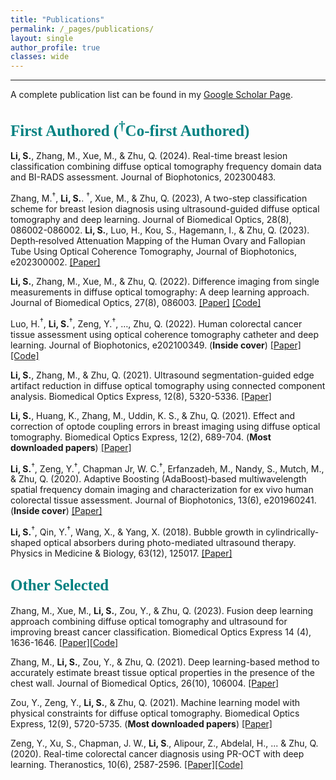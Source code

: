 ```yaml
---
title: "Publications"
permalink: /_pages/publications/
layout: single
author_profile: true
classes: wide
---
```



____
A complete publication list can be found in my [Google Scholar Page](https://scholar.google.com/citations?user=YniFlEcAAAAJ&hl=en).
## <span style="color:teal; font-family:Comic Sans MS;font-size: 25px;">First Authored (<sup>†</sup>Co-first Authored)</span>
__Li, S.__, Zhang, M., Xue, M., & Zhu, Q. (2024). Real-time breast lesion classification combining diffuse optical tomography frequency domain data and BI-RADS assessment. Journal of Biophotonics, 202300483. 

Zhang, M.<sup>†</sup>, __Li, S.__. <sup>†</sup>, Xue, M., & Zhu, Q. (2023), A two-step classification scheme for breast lesion diagnosis using ultrasound-guided diffuse optical tomography and deep learning. Journal of Biomedical Optics, 28(8), 086002-086002.
__Li, S.__, Luo, H., Kou, S., Hagemann, I., & Zhu, Q. (2023). Depth‐resolved Attenuation Mapping of the Human Ovary and Fallopian Tube Using Optical Coherence Tomography, Journal of Biophotonics, e202300002.
[[Paper]](https://onlinelibrary.wiley.com/doi/abs/10.1002/jbio.202300002)

__Li, S.__, Zhang, M., Xue, M., & Zhu, Q. (2022). Difference imaging from single measurements in diffuse optical tomography: A deep learning approach. Journal of Biomedical Optics, 27(8), 086003.
[[Paper]](https://doi.org/10.1117/1.JBO.27.8.086003) [[Code]](https://github.com/Shy-Li/DOT_pert_generation)

Luo, H.<sup>†</sup>, __Li, S.__<sup>†</sup>, Zeng, Y.<sup>†</sup>, …, Zhu, Q. (2022). Human colorectal cancer tissue assessment using optical coherence tomography catheter and deep learning. Journal of Biophotonics, e202100349. (__Inside cover__)
[[Paper]](https://onlinelibrary.wiley.com/doi/10.1002/jbio.202100349) [[Code]](https://github.com/Shy-Li/OCT_CNN)

__Li, S.__, Zhang, M., & Zhu, Q. (2021). Ultrasound segmentation-guided edge artifact reduction in diffuse optical tomography using connected component analysis. Biomedical Optics Express, 12(8), 5320-5336.
[[Paper]](https://opg.optica.org/boe/fulltext.cfm?uri=boe-12-8-5320&id=453847)

__Li, S.__, Huang, K., Zhang, M., Uddin, K. S., & Zhu, Q. (2021). Effect and correction of optode coupling errors in breast imaging using diffuse optical tomography. Biomedical Optics Express, 12(2), 689-704. (__Most downloaded papers__)
[[Paper]](https://opg.optica.org/boe/fulltext.cfm?uri=boe-12-2-689&id=445667)

__Li, S.__<sup>†</sup>, Zeng, Y.<sup>†</sup>, Chapman Jr, W. C.<sup>†</sup>, Erfanzadeh, M., Nandy, S., Mutch, M., & Zhu, Q. (2020). Adaptive Boosting (AdaBoost)‐based multiwavelength spatial frequency domain imaging and characterization for ex vivo human colorectal tissue assessment. Journal of Biophotonics, 13(6), e201960241. (__Inside cover__)
[[Paper]](https://onlinelibrary.wiley.com/doi/abs/10.1002/jbio.201960241)

__Li, S.__<sup>†</sup>, Qin, Y.<sup>†</sup>, Wang, X., & Yang, X. (2018). Bubble growth in cylindrically-shaped optical absorbers during photo-mediated ultrasound therapy. Physics in Medicine & Biology, 63(12), 125017. 
[[Paper]](https://iopscience.iop.org/article/10.1088/1361-6560/aac7bc/meta)

## <span style="color:teal; font-family:Comic Sans MS;font-size: 25px;">Other Selected</span>

Zhang, M., Xue, M., __Li, S.__, Zou, Y., & Zhu, Q. (2023). Fusion deep learning approach combining diffuse optical tomography and ultrasound for improving breast cancer classification. Biomedical Optics Express 14 (4), 1636-1646. [[Paper]](https://opg.optica.org/boe/fulltext.cfm?uri=boe-14-4-1636&id=528551)[[Code]](https://github.com/OpticalUltrasoundImaging/Fusion_model)

Zhang, M., __Li, S.__, Zou, Y., & Zhu, Q. (2021). Deep learning-based method to accurately estimate breast tissue optical properties in the presence of the chest wall. Journal of Biomedical Optics, 26(10), 106004.
[[Paper]](https://doi.org/10.1117/1.JBO.26.10.106004)

Zou, Y., Zeng, Y., __Li, S.__, & Zhu, Q. (2021). Machine learning model with physical constraints for diffuse optical tomography. Biomedical Optics Express, 12(9), 5720-5735. (__Most downloaded papers__)
[[Paper]](https://opg.optica.org/boe/fulltext.cfm?uri=boe-12-9-5720&id=458081)

Zeng, Y., Xu, S., Chapman, J. W., __Li, S__., Alipour, Z., Abdelal, H., ... & Zhu, Q. (2020). Real-time colorectal cancer diagnosis using PR-OCT with deep learning. Theranostics, 10(6), 2587-2596.
[[Paper]](https://www.ncbi.nlm.nih.gov/pmc/articles/PMC7052898/)[[Code]](https://github.com/ZenithZyf/PR-OCT-Neural-Net-Source-Code)
